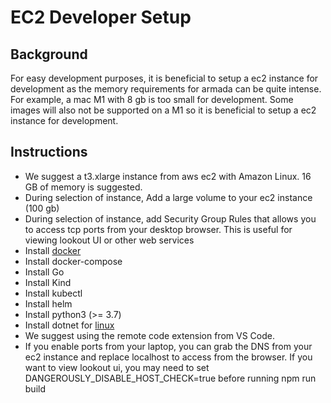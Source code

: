 # EC2 Developer Setup

## Background

For easy development purposes, it is beneficial to setup a ec2 instance for development as the memory requirements for armada can be quite intense.  For example, a mac M1 with 8 gb is too small for development.  Some images will also not be supported on a M1 so it is beneficial to setup a ec2 instance for development.

## Instructions

- We suggest a t3.xlarge instance from aws ec2 with Amazon Linux.  16 GB of memory is suggested.
- During selection of instance, Add a large volume to your ec2 instance (100 gb)
- During selection of instance, add Security Group Rules that allows you to access tcp ports from your desktop browser.  This is useful for viewing lookout UI or other web services
- Install [docker](https://www.cyberciti.biz/faq/how-to-install-docker-on-amazon-linux-2/)
- Install docker-compose
- Install Go 
- Install Kind
- Install kubectl
- Install helm
- Install python3 (>= 3.7)
- Install dotnet for [linux](https://docs.microsoft.com/en-us/dotnet/core/install/linux-centos)
- We suggest using the remote code extension from VS Code.
- If you enable ports from your laptop, you can grab the DNS from your ec2 instance and replace localhost to access from the browser.  If you want to view lookout ui, you may need to set DANGEROUSLY_DISABLE_HOST_CHECK=true before running npm run build
